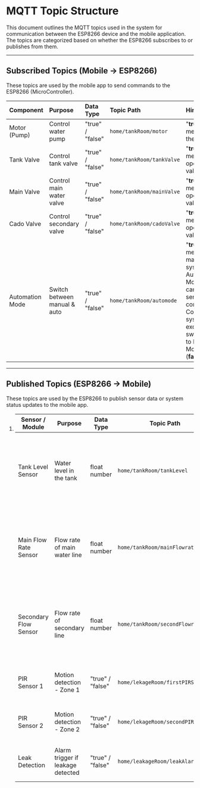 #  MQTT  Topic  Structure

This document outlines the MQTT topics used in the system for communication between the ESP8266 device and the mobile application. The topics are categorized based on whether the ESP8266 subscribes to or publishes from them.

---

## Subscribed Topics (Mobile → ESP8266)

These topics are used by the mobile app to send commands to the ESP8266 (MicroController).

| Component       | Purpose                      | Data Type        | Topic Path                | Hint                                                         |
| :-------------- | :--------------------------- | :--------------- | :------------------------ | :----------------------------------------------------------- |
| Motor (Pump)    | Control water pump           | "true" / "false" | `home/tankRoom/motor`     | "**true**": means run the motor                              |
| Tank Valve      | Control tank valve           | "true" / "false" | `home/tankRoom/tankValve` | "**true**": means open the valve                             |
| Main Valve      | Control main water valve     | "true" / "false" | `home/tankRoom/mainValve` | "**true**": means open the valve                             |
| Cado Valve      | Control secondary valve      | "true" / "false" | `home/tankRoom/cadoValve` | "**true**": means open the valve                             |
| Automation Mode | Switch between manual & auto | "true" / "false" | `home/tankRoom/automode`  | "**true**": means make the system on Automatic Mode, User cannot send commands/ Control the system except switching to Manual Mode (**false**) |

---

## Published Topics (ESP8266 → Mobile)

These topics are used by the ESP8266 to publish sensor data or system status updates to the mobile app.

1. | Sensor / Module       | Purpose                           | Data Type        | Topic Path                        | Hint                                                         |
   | --------------------- | --------------------------------- | ---------------- | --------------------------------- | ------------------------------------------------------------ |
   | Tank Level Sensor     | Water level in the tank           | float number     | `home/tankRoom/tankLevel`         | the float number will be send as a *string* you will have to **parse it** first |
   | Main Flow Rate Sensor | Flow rate of main water line      | float number     | `home/tankRoom/mainFlowrate`      | the float number will be send as a *string* you will have to **parse it** first |
   | Secondary Flow Sensor | Flow rate of secondary line       | float number     | `home/tankRoom/secondFlowrate`    | the float number will be send as a *string* you will have to **parse it** first |
   | PIR Sensor 1          | Motion detection - Zone 1         | "true" / "false" | `home/lekageRoom/firstPIRSensor`  | **true**: means there is a person                            |
   | PIR Sensor 2          | Motion detection - Zone 2         | "true" / "false" | `home/lekageRoom/secondPIRSensor` | **true**: means there is a person                            |
   | Leak Detection        | Alarm trigger if leakage detected | "true" / "false" | `home/leakageRoom/leakAlarm`      | **true**: means there is a leakage                           |



